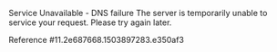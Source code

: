 Service Unavailable - DNS failure The server is temporarily unable to service your request. Please try again later.

Reference #11.2e687668.1503897283.e350af3